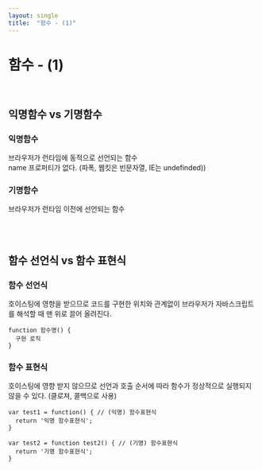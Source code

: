 ```yaml
---
layout: single
title:  "함수 - (1)"
---
```


# 함수 - (1)
<br/>

## 익명함수 vs 기명함수

### 익명함수
브라우저가 런타임에 동적으로 선언되는 함수<br/>
name 프로퍼티가 없다. (파폭, 웹킷은 빈문자열, IE는 undefinded))

### 기명함수
브라우저가 런타임 이전에 선언되는 함수

<br/><br/>

## 함수 선언식 vs 함수 표현식

### 함수 선언식
호이스팅에 영향을 받으므로 코드를 구현한 위치와 관계없이 브라우저가 자바스크립트를 해석할 때 맨 위로 끌어 올려진다.
```
function 함수명() {
  구현 로직
}
```

### 함수 표현식
호이스팅에 영향 받지 않으므로 선언과 호출 순서에 따라 함수가 정상적으로 실행되지 않을 수 있다. (클로져, 콜백으로 사용)
```
var test1 = function() { // (익명) 함수표현식
  return '익명 함수표현식';
}

var test2 = function test2() { // (기명) 함수표현식 
  return '기명 함수표현식';
}
```
